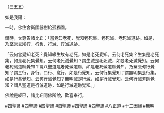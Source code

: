 （三五五）

如是我聞：

一時，佛住舍衛國祇樹給孤獨園。

爾時，世尊告諸比丘：「當覺知老死，覺知老死集、老死滅、老死滅道跡。如是，乃至當覺知行、行集、行滅、行滅道跡。

「云何當覺知老死？覺知緣生故有老死，如是老死覺知。云何老死集？生集是老死集，如是老死集覺知。云何老死滅覺知？謂生滅是老死滅，如是老死滅覺知。云何老死滅道跡覺知？謂八聖道是老死滅道跡，如是老死滅道跡覺知。乃至云何行覺知？謂三行，身行、口行、意行，如是行覺知。云何行集覺知？謂無明集是行集，如是行集覺知。云何行滅覺知？無明滅是行滅，如是行滅覺知。云何行滅道跡覺知？謂八聖道是行滅道跡，如是行滅道跡覺知。」

佛說是經已，諸比丘聞佛所說，歡喜奉行。



#四聖諦
#四聖諦
#四聖諦
#四聖諦
#四聖諦
#四聖諦
#八正道
#十二因緣
#無明
